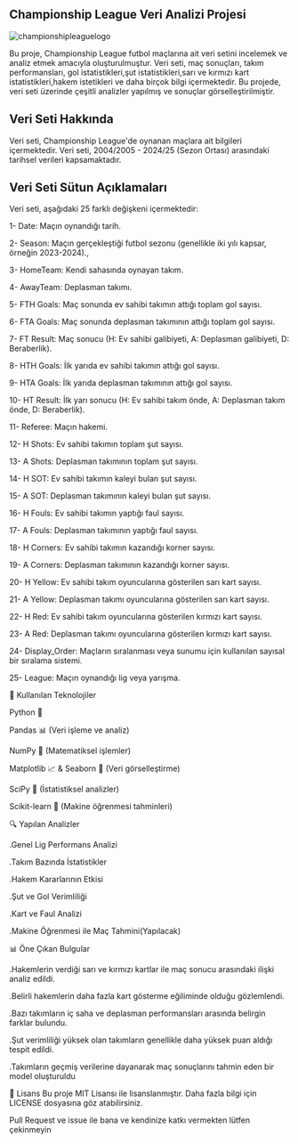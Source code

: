 ## Championship League Veri Analizi Projesi
![championshipleaguelogo](https://github.com/user-attachments/assets/f1172a66-bd99-4d9c-9e1a-577280d61667)


Bu proje, Championship League futbol maçlarına ait veri setini incelemek ve analiz etmek amacıyla oluşturulmuştur. 
Veri seti, maç sonuçları, takım performansları, gol istatistikleri,şut istatistikleri,sarı ve kırmızı kart istatistikleri,hakem istetikleri ve daha birçok bilgi içermektedir. 
Bu projede, veri seti üzerinde çeşitli analizler yapılmış ve sonuçlar görselleştirilmiştir.

## Veri Seti Hakkında
Veri seti, Championship League'de oynanan maçlara ait bilgileri içermektedir.
Veri seti, 2004/2005 - 2024/25 (Sezon Ortası) arasındaki tarihsel verileri kapsamaktadır.

## Veri Seti Sütun Açıklamaları
Veri seti, aşağıdaki 25 farklı değişkeni içermektedir:

1- Date: Maçın oynandığı tarih.

2- Season: Maçın gerçekleştiği futbol sezonu (genellikle iki yılı kapsar, örneğin 2023-2024).,

3- HomeTeam: Kendi sahasında oynayan takım.

4- AwayTeam: Deplasman takımı.

5- FTH Goals: Maç sonunda ev sahibi takımın attığı toplam gol sayısı.

6- FTA Goals: Maç sonunda deplasman takımının attığı toplam gol sayısı.

7- FT Result: Maç sonucu (H: Ev sahibi galibiyeti, A: Deplasman galibiyeti, D: Beraberlik).

8- HTH Goals: İlk yarıda ev sahibi takımın attığı gol sayısı.

9- HTA Goals: İlk yarıda deplasman takımının attığı gol sayısı.

10- HT Result: İlk yarı sonucu (H: Ev sahibi takım önde, A: Deplasman takım önde, D: Beraberlik).

11- Referee: Maçın hakemi.

12- H Shots: Ev sahibi takımın toplam şut sayısı.

13- A Shots: Deplasman takımının toplam şut sayısı.

14- H SOT: Ev sahibi takımın kaleyi bulan şut sayısı.

15- A SOT: Deplasman takımının kaleyi bulan şut sayısı.

16- H Fouls: Ev sahibi takımın yaptığı faul sayısı.

17- A Fouls: Deplasman takımının yaptığı faul sayısı.

18- H Corners: Ev sahibi takımın kazandığı korner sayısı.

19- A Corners: Deplasman takımının kazandığı korner sayısı.

20- H Yellow: Ev sahibi takım oyuncularına gösterilen sarı kart sayısı.

21- A Yellow: Deplasman takımı oyuncularına gösterilen sarı kart sayısı.

22- H Red: Ev sahibi takım oyuncularına gösterilen kırmızı kart sayısı.

23- A Red: Deplasman takımı oyuncularına gösterilen kırmızı kart sayısı.

24- Display_Order: Maçların sıralanması veya sunumu için kullanılan sayısal bir sıralama sistemi.

25- League: Maçın oynandığı lig veya yarışma.



🚀 Kullanılan Teknolojiler

Python 🐍

Pandas 📊 (Veri işleme ve analiz)

NumPy 🔢 (Matematiksel işlemler)

Matplotlib 📈 & Seaborn 🎨 (Veri görselleştirme)

SciPy 🧪 (İstatistiksel analizler)

Scikit-learn 🤖 (Makine öğrenmesi tahminleri)


🔍 Yapılan Analizler

.Genel Lig Performans Analizi

.Takım Bazında İstatistikler

.Hakem Kararlarının Etkisi

.Şut ve Gol Verimliliği

.Kart ve Faul Analizi

.Makine Öğrenmesi ile Maç Tahmini(Yapılacak)

📊 Öne Çıkan Bulgular

.Hakemlerin verdiği sarı ve kırmızı kartlar ile maç sonucu arasındaki ilişki analiz edildi.

.Belirli hakemlerin daha fazla kart gösterme eğiliminde olduğu gözlemlendi.

.Bazı takımların iç saha ve deplasman performansları arasında belirgin farklar bulundu.

.Şut verimliliği yüksek olan takımların genellikle daha yüksek puan aldığı tespit edildi.

.Takımların geçmiş verilerine dayanarak maç sonuçlarını tahmin eden bir model oluşturuldu


📜 Lisans
Bu proje MIT Lisansı ile lisanslanmıştır. Daha fazla bilgi için LICENSE dosyasına göz atabilirsiniz.

Pull Request ve issue ile bana ve kendinize katkı vermekten lütfen çekinmeyin
